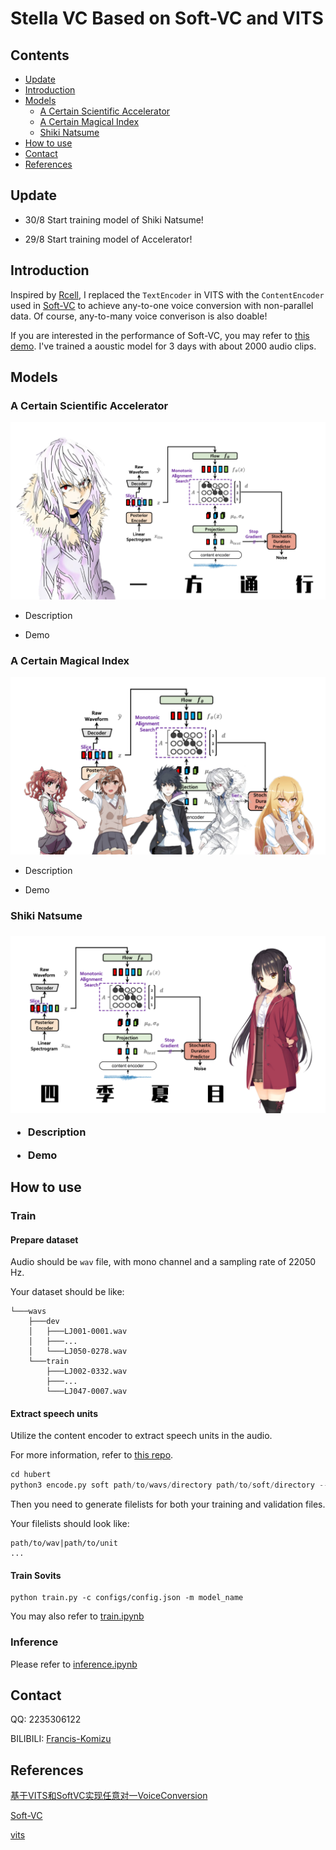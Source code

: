 <h1>Stella VC Based on Soft-VC and VITS</h1>

<h2>Contents</h2>

- [Update](#Update)
- [Introduction](#Introduction)
- [Models](#Models)
  - [A Certain Scientific Accelerator](#Accelerator)
  - [A Certain Magical Index](#Index)
  - [Shiki Natsume](#Natsume)
- [How to use](#Usage)
- [Contact](#Contact)
- [References](#References)

<h2 id="Update">Update</h2>

- 30/8 Start training model of Shiki Natsume!

- 29/8 Start training model of Accelerator!

<h2 id="Introduction">Introduction</h2>

Inspired by [Rcell](https://space.bilibili.com/343303724/?spm_id_from=333.999.0.0), I replaced the `TextEncoder` in VITS with the `ContentEncoder` used in [Soft-VC](https://github.com/bshall/soft-vc) to achieve any-to-one voice conversion with non-parallel data. Of course, any-to-many voice converison is also doable!

If you are interested in the performance of Soft-VC, you may refer to [this demo](https://colab.research.google.com/drive/11L10uz2VsF3_YCanXKYiA3mo9eMW4ueL?usp=sharing). I've trained a aoustic model for
3 days with about 2000 audio clips. 

<h2 id="Models">Models</h2>

<h3 id="Accelerator">A Certain Scientific Accelerator</h3>

![accelerator](assets/cover4.png)

- Description

- Demo

<h3 id="Index">A Certain Magical Index</h3>

![index](assets/cover3.png)

- Description

- Demo

<h3 id="Natsume">Shiki Natsume<h3>

![natsume](assets/cover2.png)

- Description

- Demo

<h2 id="Usage">How to use</h2>

### Train

#### Prepare dataset

Audio should be `wav` file, with mono channel and a sampling rate of 22050 Hz. 

Your dataset should be like:

```
└───wavs
    ├───dev
    │   ├───LJ001-0001.wav
    │   ├───...
    │   └───LJ050-0278.wav
    └───train
        ├───LJ002-0332.wav
        ├───...
        └───LJ047-0007.wav
```

#### Extract speech units

Utilize the content encoder to extract speech units in the audio.

For more information, refer to [this repo](https://github.com/bshall/acoustic-model).

```python
cd hubert
python3 encode.py soft path/to/wavs/directory path/to/soft/directory --extension .wav
```
Then you need to generate filelists for both your training and validation files. 

Your filelists should look like:

```
path/to/wav|path/to/unit
...
```

#### Train Sovits

```
python train.py -c configs/config.json -m model_name
```

You may also refer to [train.ipynb](train.ipynb)

### Inference

Please refer to [inference.ipynb](inference.ipynb)

<h2 id="Contact">Contact</h2>

QQ: 2235306122

BILIBILI: [Francis-Komizu](https://space.bilibili.com/636704927)

<h2 id="References">References</h2>

[基于VITS和SoftVC实现任意对一VoiceConversion](https://www.bilibili.com/video/BV1S14y1x78X?share_source=copy_web&vd_source=630b87174c967a898cae3765fba3bfa8)

[Soft-VC](https://github.com/bshall/soft-vc)

[vits](https://github.com/jaywalnut310/vits)
